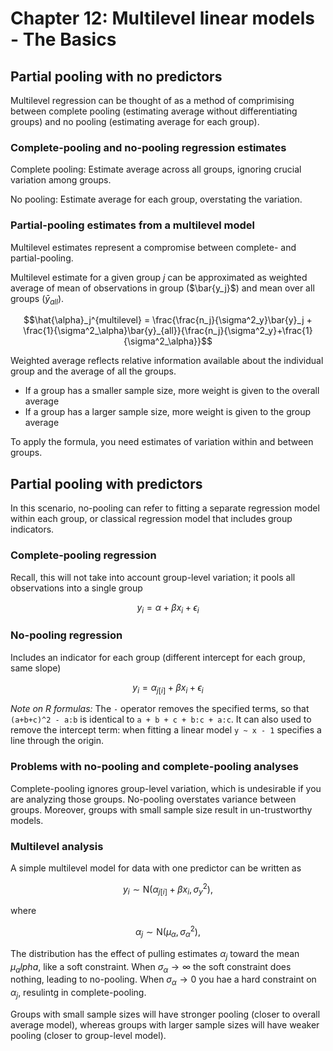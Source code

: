 # Chapter 12: Multilevel linear models - The Basics

## Partial pooling with no predictors

Multilevel regression can be thought of as a method of comprimising between complete pooling (estimating average  without differentiating groups) and no pooling (estimating average for each group).


### Complete-pooling and no-pooling regression estimates 

Complete pooling: Estimate average across all groups, ignoring crucial variation among groups.

No pooling: Estimate average for each group, overstating the variation.


### Partial-pooling estimates from a multilevel model

Multilevel estimates represent a compromise between complete- and partial-pooling. 

Multilevel estimate for a given group $j$ can be approximated as weighted average of mean of observations in group ($\bar{y_j}$) and mean over all groups ($\bar{y}_{all}$).

$$\hat{\alpha}_j^{multilevel} = \frac{\frac{n_j}{\sigma^2_y}\bar{y}_j + \frac{1}{\sigma^2_\alpha}\bar{y}_{all}}{\frac{n_j}{\sigma^2_y}+\frac{1}{\sigma^2_\alpha}}$$

Weighted average reflects relative information available about the individual group and the average of all the groups.

- If a group has a smaller sample size, more weight is given to the overall average 
- If a group has a larger sample size, more weight is given to the group average

To apply the formula, you need estimates of variation within and between groups.

## Partial pooling with predictors

In this scenario, no-pooling can refer to fitting a separate regression model within each group, or classical regression model that includes group indicators.

### Complete-pooling regression

Recall, this will not take into account group-level variation; it pools all observations into a single group

$$ y_i = \alpha + \beta x_i + \epsilon_i $$

### No-pooling regression

Includes an indicator for each group (different intercept for each group, same slope) 

$$y_i = \alpha_{j[i]} + \beta x_i + \epsilon_i$$

_Note on R formulas:_ The `-` operator removes the specified terms, so that `(a+b+c)^2 - a:b` is identical to `a + b + c + b:c + a:c`. It can also used to remove the intercept term: when fitting a linear model `y ~ x - 1` specifies a line through the origin. 

### Problems with no-pooling and complete-pooling analyses

Complete-pooling ignores group-level variation, which is undesirable if you are analyzing those groups. No-pooling overstates variance between groups. Moreover, groups with small sample size result in un-trustworthy models.

### Multilevel analysis

A simple multilevel model for data with one predictor can be written as

$$ y_i \sim \text{N}(\alpha_{j[i]} + \beta x_i, \sigma^2_y), \tag*{for i = 1, \ldots, n}$$

where

$$ \alpha_j \sim \text{N}(\mu_\alpha, \sigma^2_\alpha), \tag*{for j = 1, \ldots, n}$$

The distribution has the effect of pulling estimates $\alpha_j$ toward the mean $\mu_alpha$, like a soft constraint. When $\sigma_\alpha \rightarrow \infty$ the soft constraint does nothing, leading to no-pooling. When $\sigma_\alpha \rightarrow 0$ you hae a hard constraint on $\alpha_j$, resulintg in complete-pooling.

Groups with small sample sizes will have stronger pooling (closer to overall average model), whereas groups with larger sample sizes will have weaker pooling (closer to group-level model). 